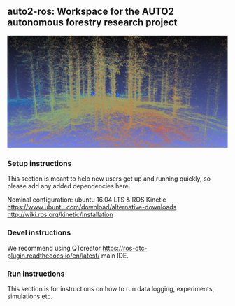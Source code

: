 
## auto2-ros: Workspace for the AUTO2 autonomous forestry research project
![](misc/pointcloud.png)
### Setup instructions
This section is meant to help new users get up and running quickly, so please add any added dependencies here.   

Nominal configuration: ubuntu 16.04 LTS & ROS Kinetic   
https://www.ubuntu.com/download/alternative-downloads   
http://wiki.ros.org/kinetic/Installation   

### Devel instructions
We recommend using QTcreator https://ros-qtc-plugin.readthedocs.io/en/latest/ main IDE.

### Run instructions
This section is for instructions on how to run data logging, experiments, simulations etc.

